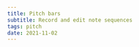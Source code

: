 ```yaml
---
title: Pitch bars
subtitle: Record and edit note sequences
tags: pitch
date: 2021-11-02
---
```


<client-only >
  <pitch-bars />
</client-only>